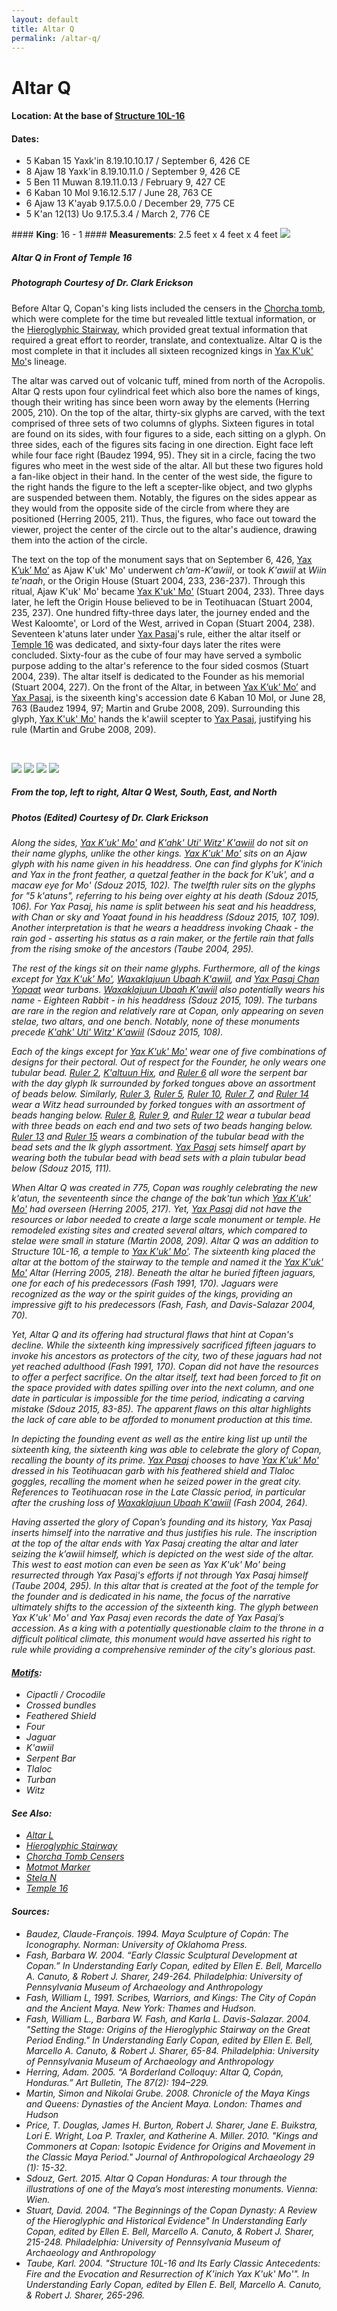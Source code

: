 ```yaml
---
layout: default
title: Altar Q
permalink: /altar-q/
---
```


# Altar Q

#### <strong>Location</strong>: At the base of <a href="{{site.baseurl}}/structure-16">Structure 10L-16</a>
#### <strong>Dates</strong>:
<ul>
<li>5 Kaban 15 Yaxk'in 8.19.10.10.17 / September 6, 426 CE</li>
<li>8 Ajaw 18 Yaxk'in 8.19.10.11.0 / September 9, 426 CE</li>
<li>5 Ben 11 Muwan 8.19.11.0.13 / February 9, 427 CE</li>
<li>6 Kaban 10 Mol 9.16.12.5.17 / June 28, 763 CE</li>
<li>6 Ajaw 13 K'ayab 9.17.5.0.0 / December 29, 775 CE</li>
<li>5 K'an 12(13) Uo 9.17.5.3.4 / March 2, 776 CE</li>
</ul>
#### <strong>King</strong>: 16 - 1
#### <strong>Measurements</strong>: 2.5 feet x 4 feet x 4 feet

<img src="{{site.baseurl}}/images/aq-west-erickson-2.jpg">

##### <strong><em>Altar Q in Front of Temple 16</em></strong>

##### <em>Photograph Courtesy of Dr. Clark Erickson</em>

Before Altar Q, Copan's king lists included the censers in the <a href="{{site.baseurl}}/structure-26">Chorcha tomb</a>, which were complete for the time but revealed little textual information, or the <a href="{{site.baseurl}}/hieroglyphic-stairway">Hieroglyphic Stairway</a>, which provided great textual information that required a great effort to reorder, translate, and contextualize. Altar Q is the most complete in that it includes all sixteen recognized kings in <a href="{{site.baseurl}}/yax-kuk-mo">Yax K'uk' Mo'</a>s lineage.

The altar was carved out of volcanic tuff, mined from north of the Acropolis. Altar Q rests upon four cylindrical feet which also bore the names of kings, though their writing has since been worn away by the elements (Herring 2005, 210). On the top of the altar, thirty-six glyphs are carved, with the text comprised of three sets of two columns of glyphs. Sixteen figures in total are found on its sides, with four figures to a side, each sitting on a glyph. On three sides, each of the figures sits facing in one direction. Eight face left while four face right (Baudez 1994, 95). They sit in a circle, facing the two figures who meet in the west side of the altar. All but these two figures hold a fan-like object in their hand. In the center of the west side, the figure to the right hands the figure to the left a scepter-like object, and two glyphs are suspended between them. Notably, the figures on the sides appear as they would from the opposite side of the circle from where they are positioned (Herring 2005, 211). Thus, the figures, who face out toward the viewer, project the center of the circle out to the altar's audience, drawing them into the action of the circle.

The text on the top of the monument says that on September 6, 426, <a href="{{site.baseurl}}/yax-kuk-mo">Yax K’uk’ Mo’</a> as Ajaw K'uk' Mo' underwent <em>ch'am-K'awiil</em>, or took <em>K'awiil</em> at <em>Wiin te'naah</em>, or the Origin House (Stuart 2004, 233, 236-237). Through this ritual, Ajaw K'uk' Mo' became <a href="{{site.baseurl}}/yax-kuk-mo">Yax K'uk' Mo'</a> (Stuart 2004, 233). Three days later, he left the Origin House believed to be in Teotihuacan (Stuart 2004, 235, 237). One hundred fifty-three days later, the journey ended and the West Kaloomte', or Lord of the West, arrived in Copan (Stuart 2004, 238).  Seventeen k'atuns later under <a href="{{site.baseurl}}/yax-pasaj-chan-yopaat">Yax Pasaj</a>'s rule, either the altar itself or <a href="{{site.baseurl}}/structure-16">Temple 16</a> was dedicated, and sixty-four days later the rites were concluded. Sixty-four as the cube of four may have served a symbolic purpose adding to the altar's reference to the four sided cosmos (Stuart 2004, 239). The altar itself is dedicated to the Founder as his memorial (Stuart 2004, 227). On the front of the Altar, in between <a href="{{site.baseurl}}/yax-kuk-mo">Yax K’uk’ Mo’</a> and <a href="{{site.baseurl}}/yax-pasaj-chan-yopaat">Yax Pasaj</a>, is the sixeenth king's accession date 6 Kaban 10 Mol, or June 28, 763 (Baudez 1994, 97; Martin and Grube 2008, 209). Surrounding this glyph, <a href="{{site.baseurl}}/yax-kuk-mo">Yax K'uk' Mo'</a> hands the k'awiil scepter to <a href="{{site.baseurl}}/yax-pasaj-chan-yopaat">Yax Pasaj</a>, justifying his rule (Martin and Grube 2008, 209).

<br>

<p class="float">
<img src="{{site.baseurl}}/images/aq-west.jpg">
<img src="{{site.baseurl}}/images/aq-south.jpg">
<img src="{{site.baseurl}}/images/aq-east.jpg">
<img src="{{site.baseurl}}/images/aq-north.jpg">
</p>

##### <strong><em>From the top, left to right, Altar Q West, South, East, and North</em></strong>

##### <em>Photos (Edited) Courtesy of Dr. Clark Erickson

Along the sides, <a href="{{site.baseurl}}/yax-kuk-mo">Yax K'uk' Mo'</a> and <a href="{{site.baseurl}}/kahk-uti-witz-kawiil">K'ahk' Uti' Witz' K'awiil</a> do not sit on their name glyphs, unlike the other kings. <a href="{{site.baseurl}}/yax-kuk-mo">Yax K'uk' Mo'</a> sits on an Ajaw glyph with his name given in his headdress. One can find glyphs for K'inich and Yax in the front feather, a quetzal feather in the back for K'uk', and a macaw eye for Mo' (Sdouz 2015, 102). The twelfth ruler sits on the glyphs for "5 k'atuns", referring to his being over eighty at his death (Sdouz 2015, 106). For Yax Pasaj, his name is split between his seat and his headdress, with Chan or sky and Yoaat found in his headdress (Sdouz 2015, 107, 109). Another interpretation is that he wears a headdress invoking Chaak - the rain god - asserting his status as a rain maker, or the fertile rain that falls from the rising smoke of the ancestors (Taube 2004, 295).

The rest of the kings sit on their name glyphs. Furthermore, all of the kings except for <a href="{{site.baseurl}}/yax-kuk-mo">Yax K'uk' Mo'</a>, <a href="{{site.baseurl}}/waxaklajuun-ubaah-kawiil">Waxaklajuun Ubaah K'awiil</a>, and <a href="{{site.baseurl}}/yax-pasaj-chan-yopaat">Yax Pasaj Chan Yopaat</a> wear turbans. <a href="{{site.baseurl}}/waxaklajuun-ubaah-kawiil">Waxaklajuun Ubaah K'awiil</a> also potentially wears his name - Eighteen Rabbit - in his headdress (Sdouz 2015, 109). The turbans are rare in the region and relatively rare at Copan, only appearing on seven stelae, two altars, and one bench. Notably, none of these monuments precede <a href="{{site.baseurl}}/kahk-uti-witz-kawiil">K'ahk' Uti' Witz' K'awiil</a> (Sdouz 2015, 108).

Each of the kings except for <a href="{{site.baseurl}}/yax-kuk-mo">Yax K'uk' Mo'</a> wear one of five combinations of designs for their pectoral. Out of respect for the Founder, he only wears one tubular bead. <a href="{{site.baseurl}}/popol-hol">Ruler 2</a>, <a href="{{site.baseurl}}/kaltuun-hix">K'altuun Hix</a>, and <a href="{{site.baseurl}}/ruler-6">Ruler 6</a> all wore the serpent bar with the day glyph Ik surrounded by forked tongues above an assortment of beads below. Similarly, <a href="{{site.baseurl}}/ruler-3">Ruler 3</a>, <a href="{{site.baseurl}}/ruler-5">Ruler 5</a>, <a href="{{site.baseurl}}/moon-jaguar">Ruler 10</a>, <a href="{{site.baseurl}}/bahlam-nehn">Ruler 7</a>, and <a href="{{site.baseurl}}/kahk-joplaj-chan-kawiil">Ruler 14</a> wear a Witz head surrounded by forked tongues with an assortment of beads hanging below. <a href="{{site.baseurl}}/wi-yohl-kinich">Ruler 8</a>, <a href="{{site.baseurl}}/ruler-9">Ruler 9</a>, and <a href="{{site.baseurl}}/kahk-uti-witz-kawiil">Ruler 12</a> wear a tubular bead with three beads on each end and two sets of two beads hanging below. <a href="{{site.baseurl}}/waxaklajuun-ubaah-kawiil">Ruler 13</a> and <a href="{{site.baseurl}}/kahk-yipyaj-chan-kawiil">Ruler 15</a> wears a combination of the tubular bead with the bead sets and the Ik glyph assortment. <a href="{{site.baseurl}}/yax-pasaj-chan-yopaat">Yax Pasaj</a> sets himself apart by wearing both the tubular bead with bead sets with a plain tubular bead below (Sdouz 2015, 111).

When Altar Q was created in 775, Copan was roughly celebrating the new k'atun, the seventeenth since the change of the bak'tun which <a href="{{site.baseurl}}/yax-kuk-mo">Yax K'uk' Mo'</a> had overseen (Herring 2005, 217). Yet, <a href="{{site.baseurl}}/yax-pasaj-chan-yopaat">Yax Pasaj</a> did not have the resources or labor needed to create a large scale monument or temple. He remodeled existing sites and created several altars, which compared to stelae were small in stature (Martin 2008, 209). Altar Q was an addition to Structure 10L-16, a temple to <a href="{{site.baseurl}}/yax-kuk-mo">Yax K'uk' Mo'</a>. The sixteenth king placed the altar at the bottom of the stairway to the temple and named it the <a href="{{site.baseurl}}/yax-kuk-mo">Yax K'uk' Mo'</a> Altar (Herring 2005, 218). Beneath the altar he buried fifteen jaguars, one for each of his predecessors (Fash 1991, 170). Jaguars were recognized as the <em>way</em> or the spirit guides of the kings, providing an impressive gift to his predecessors (Fash, Fash, and Davis-Salazar 2004, 70).  

Yet, Altar Q and its offering had structural flaws that hint at Copan's decline. While the sixteenth king impressively sacrificed fifteen jaguars to invoke his ancestors as protectors of the city, two of these jaguars had not yet reached adulthood (Fash 1991, 170). Copan did not have the resources to offer a perfect sacrifice. On the altar itself, text had been forced to fit on the space provided with dates spilling over into the next column, and one date in particular is impossible for the time period, indicating a carving mistake (Sdouz 2015, 83-85). The apparent flaws on this altar highlights the lack of care able to be afforded to monument production at this time.    

In depicting the founding event as well as the entire king list up until the sixteenth king, the sixteenth king was able to celebrate the glory of Copan, recalling the bounty of its prime. <a href="{{site.baseurl}}/yax-pasaj-chan-yopaat">Yax Pasaj</a> chooses to have <a href="{{site.baseurl}}/yax-kuk-mo">Yax K'uk' Mo'</a> dressed in his Teotihuacan garb with his feathered shield and Tlaloc goggles, recalling the moment when he seized power in the great city. References to Teotihuacan rose in the Late Classic period, in particular after the crushing loss of <a href="{{site.baseurl}}/waxaklajuun-ubaah-kawiil">Waxaklajuun Ubaah K'awiil</a> (Fash 2004, 264).

Having asserted the glory of Copan’s founding and its history, Yax Pasaj inserts himself into the narrative and thus justifies his rule. The inscription at the top of the altar ends with Yax Pasaj creating the altar and later seizing the k’awiil himself, which is depicted on the west side of the altar. This west to east motion can even be seen as Yax K'uk' Mo' being resurrected through Yax Pasaj's efforts if not through Yax Pasaj himself (Taube 2004, 295). In this altar that is created at the foot of the temple for the founder and is dedicated in his name, the focus of the narrative ultimately shifts to the accession of the sixteenth king. The glyph between Yax K'uk' Mo' and Yax Pasaj even records the date of Yax Pasaj’s accession. As a king with a potentially questionable claim to the throne in a difficult political climate, this monument would have asserted his right to rule while providing a comprehensive reminder of the city's glorious past.


#### <strong><a href="{{site.baseurl}}/motif-glossary">Motifs</a></strong>:
<ul>
<li>Cipactli / Crocodile</li>
<li>Crossed bundles</li>
<li>Feathered Shield</li>
<li>Four</li>
<li>Jaguar</li>
<li>K'awiil</li>
<li>Serpent Bar</li>
<li>Tlaloc</li>
<li>Turban</li>
<li>Witz</li>
</ul>

#### <strong>See Also</strong>:
<ul>
<li><a href="{{site.baseurl}}/altar-l">Altar L</a></li>
<li><a href="{{site.baseurl}}/hieroglyphic-stairway">Hieroglyphic Stairway</a></li>
<li><a href="{{site.baseurl}}/structure-26">Chorcha Tomb Censers</a></li>
<li><a href="{{site.baseurl}}/motmot-marker">Motmot Marker</a></li>
<li><a href="{{site.baseurl}}/stela-n">Stela N</a></li>
<li><a href="{{site.baseurl}}/structure-16">Temple 16</a></li>
</ul>

#### <strong>Sources</strong>:
<ul>
<li>Baudez, Claude-François. 1994. <cite>Maya Sculpture of Copán: The Iconography</cite>. Norman: University of Oklahoma Press.</li>
<li>Fash, Barbara W. 2004. “Early Classic Sculptural Development at Copan.” In <cite>Understanding Early Copan</cite>, edited by Ellen E. Bell, Marcello A. Canuto, & Robert J. Sharer, 249-264. Philadelphia: University of Pennsylvania Museum of Archaeology and Anthropology</li>
<li>Fash, William L, 1991. <cite>Scribes, Warriors, and Kings: The City of Copán and the Ancient Maya</cite>. New York: Thames and Hudson.</li>
<li>Fash, William L., Barbara W. Fash, and Karla L. Davis-Salazar. 2004.
    "Setting the Stage: Origins of the Hieroglyphic Stairway on the Great Period Ending." In <cite>Understanding Early Copan</cite>, edited by Ellen E. Bell, Marcello A. Canuto, & Robert J. Sharer, 65-84. Philadelphia: University of Pennsylvania Museum of Archaeology and Anthropology</li>
<li>Herring, Adam. 2005. “A Borderland Colloquy: Altar Q, Copán, Honduras.” <cite>Art Bulletin, The</cite> 87(2): 194–229.</li>
<li>Martin, Simon and Nikolai Grube. 2008. <cite>Chronicle of the Maya Kings and
    Queens: Dynasties of the Ancient Maya.</cite> London: Thames and Hudson</li>
<li>Price, T. Douglas, James H. Burton, Robert J. Sharer, Jane E. Buikstra, Lori E. Wright, Loa P. Traxler, and Katherine A. Miller. 2010. "Kings and Commoners at Copan: Isotopic Evidence for Origins and Movement in the Classic Maya Period." <cite>Journal of Anthropological Archaeology</cite> 29 (1): 15-32.</li>
<li>Sdouz, Gert. 2015. <cite>Altar Q Copan Honduras: A tour through the illustrations of one of the Maya’s most interesting monuments</cite>. Vienna: Wien.</li>
<li>Stuart, David. 2004. "The Beginnings of the Copan Dynasty: A Review of the Hieroglyphic and Historical Evidence" In <cite>Understanding Early Copan</cite>, edited by Ellen E. Bell, Marcello A. Canuto, & Robert J. Sharer, 215-248. Philadelphia: University of Pennsylvania Museum of Archaeology and Anthropology</li>
<li>Taube, Karl. 2004. "Structure 10L-16 and Its Early Classic Antecedents: Fire and the Evocation and Resurrection of K'inich Yax K'uk' Mo'". In <cite>Understanding Early Copan</cite>, edited by Ellen E. Bell, Marcello A. Canuto, & Robert J. Sharer, 265-296.
</ul>

<br>

